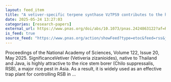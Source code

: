 ```yaml
---
layout: feed_item
title: "A vetiver-specific terpene synthase VzTPS9 contributes to the high attractiveness of vetiver to rice stem borer"
date: 2025-05-24 13:27:03
categories: [research-papers]
external_url: https://www.pnas.org/doi/abs/10.1073/pnas.2424863122?af=R
is_feed: true
source_feed: "https://www.pnas.org/action/showFeed?type=etoc&feed=rss&jc=pnas"
---
```


Proceedings of the National Academy of Sciences, Volume 122, Issue 20, May 2025. SignificanceVetiver (Vetiveria zizanioides), native to Thailand and Java, is highly attractive to the rice stem borer (Chilo suppressalis, RSB), a major rice pest in Asia. As a result, it is widely used as an effective trap plant for controlling RSB in ...
